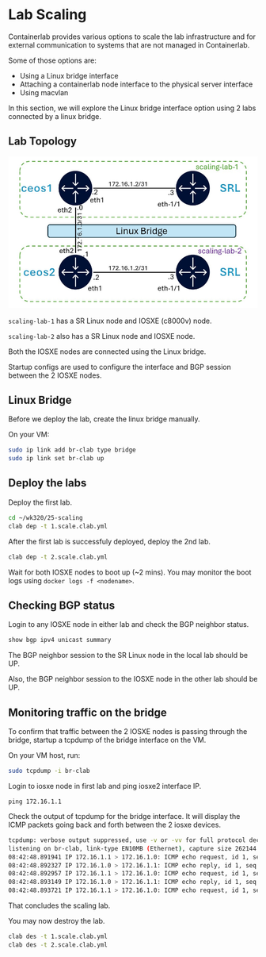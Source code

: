 # Lab Scaling

Containerlab provides various options to scale the lab infrastructure and for external communication to systems that are not managed in Containerlab.

Some of those options are:
- Using a Linux bridge interface
- Attaching a containerlab node interface to the physical server interface
- Using macvlan

In this section, we will explore the Linux bridge interface option using 2 labs connected by a linux bridge.

## Lab Topology

![image](../images/scaling-topology.jpg)

`scaling-lab-1` has a SR Linux node and IOSXE (c8000v) node.

`scaling-lab-2` also has a SR Linux node and IOSXE node.

Both the IOSXE nodes are connected using the Linux bridge.

Startup configs are used to configure the interface and BGP session between the 2 IOSXE nodes.

## Linux Bridge

Before we deploy the lab, create the linux bridge manually.

On your VM:

```bash
sudo ip link add br-clab type bridge
sudo ip link set br-clab up
```

## Deploy the labs

Deploy the first lab.

```bash
cd ~/wk320/25-scaling
clab dep -t 1.scale.clab.yml
```

After the first lab is successfuly deployed, deploy the 2nd lab.

```bash
clab dep -t 2.scale.clab.yml
```

Wait for both IOSXE nodes to boot up (~2 mins). You may monitor the boot logs using `docker logs -f <nodename>`.

## Checking BGP status

Login to any IOSXE node in either lab and check the BGP neighbor status.

```bash
show bgp ipv4 unicast summary
```

The BGP neighbor session to the SR Linux node in the local lab should be UP.

Also, the BGP neighbor session to the IOSXE node in the other lab should be UP.

## Monitoring traffic on the bridge

To confirm that traffic between the 2 IOSXE nodes is passing through the bridge, startup a tcpdump of the bridge interface on the VM.

On your VM host, run:

```bash
sudo tcpdump -i br-clab
```

Login to iosxe node in first lab and ping iosxe2 interface IP.

```srl
ping 172.16.1.1
```

Check the output of tcpdump for the bridge interface. It will display the ICMP packets going back and forth between the 2 iosxe devices.

```bash
tcpdump: verbose output suppressed, use -v or -vv for full protocol decode
listening on br-clab, link-type EN10MB (Ethernet), capture size 262144 bytes
08:42:48.891941 IP 172.16.1.1 > 172.16.1.0: ICMP echo request, id 1, seq 0, length 80
08:42:48.892327 IP 172.16.1.0 > 172.16.1.1: ICMP echo reply, id 1, seq 0, length 80
08:42:48.892957 IP 172.16.1.1 > 172.16.1.0: ICMP echo request, id 1, seq 1, length 80
08:42:48.893149 IP 172.16.1.0 > 172.16.1.1: ICMP echo reply, id 1, seq 1, length 80
08:42:48.893721 IP 172.16.1.1 > 172.16.1.0: ICMP echo request, id 1, seq 2, length 80
```

That concludes the scaling lab.

You may now destroy the lab.

```bash
clab des -t 1.scale.clab.yml
clab des -t 2.scale.clab.yml
```



